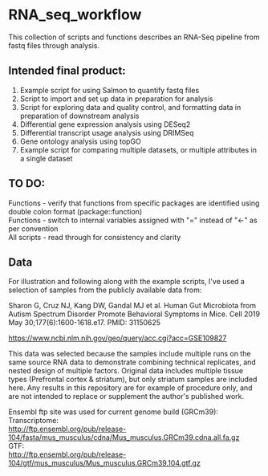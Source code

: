 # RNA_seq_workflow

This collection of scripts and functions describes an RNA-Seq pipeline from fastq files through analysis.

## Intended final product:  
1. Example script for using Salmon to quantify fastq files  
2. Script to import and set up data in preparation for analysis  
3. Script for exploring data and quality control, and formatting data in preparation of downstream analysis  
4. Differential gene expression analysis using DESeq2
5. Differential transcript usage analysis using DRIMSeq  
6. Gene ontology analysis using topGO  
7. Example script for comparing multiple datasets, or multiple attributes in a single dataset

## TO DO:  
Functions - verify that functions from specific packages are identified using double colon format (package::function)  
Functions - switch to internal variables assigned with "=" instead of "<-" as per convention  
All scripts - read through for consistency and clarity  
  


## Data  

For illustration and following along with the example scripts, I've used a selection of samples from the publicly available data from:  

Sharon G, Cruz NJ, Kang DW, Gandal MJ et al. Human Gut Microbiota from Autism Spectrum Disorder Promote Behavioral Symptoms in Mice. Cell 2019 May 30;177(6):1600-1618.e17. PMID: 31150625  
  
https://www.ncbi.nlm.nih.gov/geo/query/acc.cgi?acc=GSE109827
  
This data was selected because the samples include multiple runs on the same source RNA data to demonstrate combining technical replicates, and nested design of multiple factors. Original data includes multiple tissue types (Prefrontal cortex & striatum), but only striatum samples are included here. Any results in this repository are for example of procedure only, and are not intended to replace or supplement the author's published work.
  
Ensembl ftp site was used for current genome build (GRCm39):  
Transcriptome:  
http://ftp.ensembl.org/pub/release-104/fasta/mus_musculus/cdna/Mus_musculus.GRCm39.cdna.all.fa.gz  
GTF:  
http://ftp.ensembl.org/pub/release-104/gtf/mus_musculus/Mus_musculus.GRCm39.104.gtf.gz  
